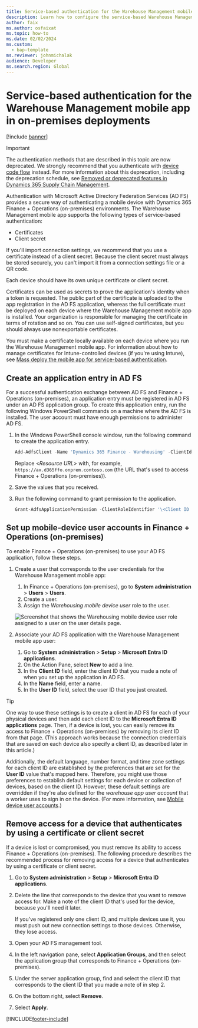```yaml
---
title: Service-based authentication for the Warehouse Management mobile app in on-premises deployments
description: Learn how to configure the service-based Warehouse Management mobile app to connect to your Microsoft Dynamics 365 Finance + Operations (on-premises) environment.
author: faix
ms.author: osfaixat
ms.topic: how-to
ms.date: 02/02/2024
ms.custom: 
  - bap-template
ms.reviewer: johnmichalak
audience: Developer
ms.search.region: Global
---
```


# Service-based authentication for the Warehouse Management mobile app in on-premises deployments

[!include [banner](../includes/banner.md)]

> [!IMPORTANT]
> The authentication methods that are described in this topic are now deprecated. We strongly recommend that you authenticate with [device code flow](warehousing-onprem-userauth.md) instead. For more information about this deprecation, including the deprecation schedule, see [Removed or deprecated features in Dynamics 365 Supply Chain Management](../../../supply-chain/get-started/removed-deprecated-features-scm-updates.md).

Authentication with Microsoft Active Directory Federation Services (AD&nbsp;FS) provides a secure way of authenticating a mobile device with Dynamics 365 Finance + Operations (on-premises) environments. The Warehouse Management mobile app supports the following types of service-based authentication:

- Certificates
- Client secret

If you'll import connection settings, we recommend that you use a certificate instead of a client secret. Because the client secret must always be stored securely, you can't import it from a connection settings file or a QR code.

Each device should have its own unique certificate or client secret.

Certificates can be used as secrets to prove the application's identity when a token is requested. The public part of the certificate is uploaded to the app registration in the AD&nbsp;FS application, whereas the full certificate must be deployed on each device where the Warehouse Management mobile app is installed. Your organization is responsible for managing the certificate in terms of rotation and so on. You can use self-signed certificates, but you should always use nonexportable certificates.

You must make a certificate locally available on each device where you run the Warehouse Management mobile app. For information about how to manage certificates for Intune-controlled devices (if you're using Intune), see [Mass deploy the mobile app for service-based authentication](../../../supply-chain/warehousing/warehouse-app-intune.md).

## Create an application entry in AD FS

For a successful authentication exchange between AD&nbsp;FS and Finance + Operations (on-premises), an application entry must be registered in AD&nbsp;FS under an AD&nbsp;FS application group. To create this application entry, run the following Windows PowerShell commands on a machine where the AD&nbsp;FS is installed. The user account must have enough permissions to administer AD&nbsp;FS.

1. In the Windows PowerShell console window, run the following command to create the application entry.

    ```powershell
    Add-AdfsClient -Name 'Dynamics 365 Finance - Warehousing' -ClientId ([guid]::NewGuid()) -ClientType Confidential -GenerateClientSecret -RedirectUri '\<Resource URL\>' 
    ```

    Replace \<*Resource URL*\> with, for example, `https://ax.d365ffo.onprem.contoso.com` (the URL that's used to access Finance + Operations (on-premises)).

1. Save the values that you received.
1. Run the following command to grant permission to the application.

    ```powershell
    Grant-AdfsApplicationPermission -ClientRoleIdentifier '\<Client ID received in previous steps\>' -ServerRoleIdentifier '\<Resource URL\>' -ScopeNames 'openid'
    ```

## <a name="user-azure-ad"></a>Set up mobile-device user accounts in Finance + Operations (on-premises)

To enable Finance + Operations (on-premises) to use your AD&nbsp;FS application, follow these steps.

1. Create a user that corresponds to the user credentials for the Warehouse Management mobile app:

    1. In Finance + Operations (on-premises), go to **System administration** \> **Users** \> **Users**.
    1. Create a user.
    1. Assign the *Warehousing mobile device user* role to the user.

    ![Screenshot that shows the Warehousing mobile device user role assigned to a user on the user details page.](../../../supply-chain/warehousing/media/app-connect-app-users.png "Screenshot that shows the Warehousing mobile device user role assigned to a user on the user details page")

1. Associate your AD&nbsp;FS application with the Warehouse Management mobile app user:

    1. Go to **System administration** \> **Setup** \> **Microsoft Entra ID applications**.
    1. On the Action Pane, select **New** to add a line.
    1. In the **Client ID** field, enter the client ID that you made a note of when you set up the application in AD&nbsp;FS.
    1. In the **Name** field, enter a name.
    1. In the **User ID** field, select the user ID that you just created.

> [!TIP]
> One way to use these settings is to create a client in AD&nbsp;FS for each of your physical devices and then add each client ID to the **Microsoft Entra ID applications** page. Then, if a device is lost, you can easily remove its access to Finance + Operations (on-premises) by removing its client ID from that page. (This approach works because the connection credentials that are saved on each device also specify a client ID, as described later in this article.)
>
> Additionally, the default language, number format, and time zone settings for each client ID are established by the preferences that are set for the **User ID** value that's mapped here. Therefore, you might use those preferences to establish default settings for each device or collection of devices, based on the client ID. However, these default settings are overridden if they're also defined for the *warehouse app user account* that a worker uses to sign in on the device. (For more information, see [Mobile device user accounts](../../../supply-chain/warehousing/mobile-device-work-users.md).)

## <a name="revoke"></a>Remove access for a device that authenticates by using a certificate or client secret

If a device is lost or compromised, you must remove its ability to access Finance + Operations (on-premises). The following procedure describes the recommended process for removing access for a device that authenticates by using a certificate or client secret.

1. Go to **System administration** \> **Setup** \> **Microsoft Entra ID applications**.
1. Delete the line that corresponds to the device that you want to remove access for. Make a note of the client ID that's used for the device, because you'll need it later.

    If you've registered only one client ID, and multiple devices use it, you must push out new connection settings to those devices. Otherwise, they lose access.

1. Open your AD&nbsp;FS management tool.
1. In the left navigation pane, select **Application Groups**, and then select the application group that corresponds to Finance + Operations (on-premises).
1. Under the server application group, find and select the client ID that corresponds to the client ID that you made a note of in step 2.
1. On the bottom right, select **Remove**.
1. Select **Apply**.

[!INCLUDE[footer-include](../../../includes/footer-banner.md)]
